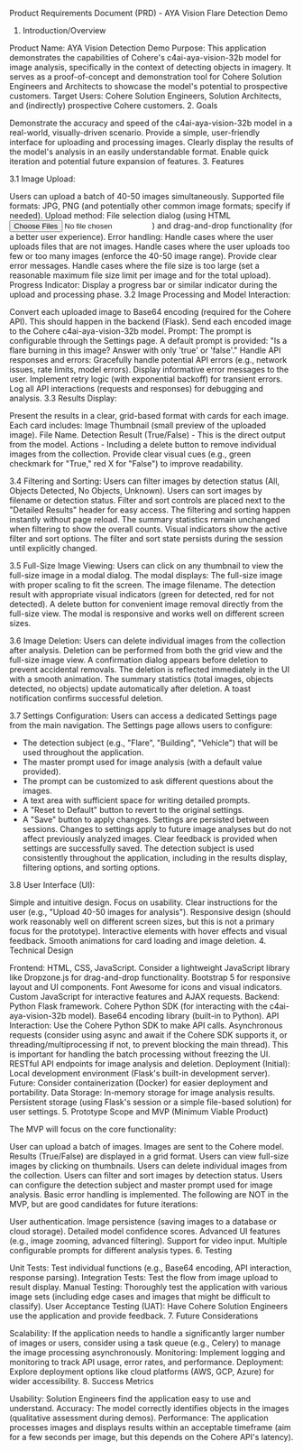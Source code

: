 Product Requirements Document (PRD) - AYA Vision Flare Detection Demo

1. Introduction/Overview

Product Name: AYA Vision Detection Demo
Purpose: This application demonstrates the capabilities of Cohere's c4ai-aya-vision-32b model for image analysis, specifically in the context of detecting objects in imagery. It serves as a proof-of-concept and demonstration tool for Cohere Solution Engineers and Architects to showcase the model's potential to prospective customers.
Target Users: Cohere Solution Engineers, Solution Architects, and (indirectly) prospective Cohere customers.
2. Goals

Demonstrate the accuracy and speed of the c4ai-aya-vision-32b model in a real-world, visually-driven scenario.
Provide a simple, user-friendly interface for uploading and processing images.
Clearly display the results of the model's analysis in an easily understandable format.
Enable quick iteration and potential future expansion of features.
3. Features

3.1  Image Upload:

Users can upload a batch of 40-50 images simultaneously.
Supported file formats: JPG, PNG (and potentially other common image formats; specify if needed).
Upload method: File selection dialog (using HTML <input type="file" multiple>) and drag-and-drop functionality (for a better user experience).
Error handling:
Handle cases where the user uploads files that are not images.
Handle cases where the user uploads too few or too many images (enforce the 40-50 image range). Provide clear error messages.
Handle cases where the file size is too large (set a reasonable maximum file size limit per image and for the total upload).
Progress Indicator: Display a progress bar or similar indicator during the upload and processing phase.
3.2 Image Processing and Model Interaction:

Convert each uploaded image to Base64 encoding (required for the Cohere API). This should happen in the backend (Flask).
Send each encoded image to the Cohere c4ai-aya-vision-32b model.
Prompt: The prompt is configurable through the Settings page. A default prompt is provided: "Is a flare burning in this image? Answer with only 'true' or 'false'."
Handle API responses and errors:
Gracefully handle potential API errors (e.g., network issues, rate limits, model errors). Display informative error messages to the user.
Implement retry logic (with exponential backoff) for transient errors.
Log all API interactions (requests and responses) for debugging and analysis.
3.3 Results Display:

Present the results in a clear, grid-based format with cards for each image.
Each card includes:
Image Thumbnail (small preview of the uploaded image).
File Name.
Detection Result (True/False) - This is the direct output from the model.
Actions - Including a delete button to remove individual images from the collection.
Provide clear visual cues (e.g., green checkmark for "True," red X for "False") to improve readability.

3.4 Filtering and Sorting:
Users can filter images by detection status (All, Objects Detected, No Objects, Unknown).
Users can sort images by filename or detection status.
Filter and sort controls are placed next to the "Detailed Results" header for easy access.
The filtering and sorting happen instantly without page reload.
The summary statistics remain unchanged when filtering to show the overall counts.
Visual indicators show the active filter and sort options.
The filter and sort state persists during the session until explicitly changed.

3.5 Full-Size Image Viewing:
Users can click on any thumbnail to view the full-size image in a modal dialog.
The modal displays:
The full-size image with proper scaling to fit the screen.
The image filename.
The detection result with appropriate visual indicators (green for detected, red for not detected).
A delete button for convenient image removal directly from the full-size view.
The modal is responsive and works well on different screen sizes.

3.6 Image Deletion:
Users can delete individual images from the collection after analysis.
Deletion can be performed from both the grid view and the full-size image view.
A confirmation dialog appears before deletion to prevent accidental removals.
The deletion is reflected immediately in the UI with a smooth animation.
The summary statistics (total images, objects detected, no objects) update automatically after deletion.
A toast notification confirms successful deletion.

3.7 Settings Configuration:
Users can access a dedicated Settings page from the main navigation.
The Settings page allows users to configure:
  - The detection subject (e.g., "Flare", "Building", "Vehicle") that will be used throughout the application.
  - The master prompt used for image analysis (with a default value provided).
  - The prompt can be customized to ask different questions about the images.
  - A text area with sufficient space for writing detailed prompts.
  - A "Reset to Default" button to revert to the original settings.
  - A "Save" button to apply changes.
Settings are persisted between sessions.
Changes to settings apply to future image analyses but do not affect previously analyzed images.
Clear feedback is provided when settings are successfully saved.
The detection subject is used consistently throughout the application, including in the results display, filtering options, and sorting options.

3.8 User Interface (UI):

Simple and intuitive design. Focus on usability.
Clear instructions for the user (e.g., "Upload 40-50 images for analysis").
Responsive design (should work reasonably well on different screen sizes, but this is not a primary focus for the prototype).
Interactive elements with hover effects and visual feedback.
Smooth animations for card loading and image deletion.
4.  Technical Design

Frontend:
HTML, CSS, JavaScript. Consider a lightweight JavaScript library like Dropzone.js for drag-and-drop functionality.
Bootstrap 5 for responsive layout and UI components.
Font Awesome for icons and visual indicators.
Custom JavaScript for interactive features and AJAX requests.
Backend:
Python Flask framework.
Cohere Python SDK (for interacting with the c4ai-aya-vision-32b model).
Base64 encoding library (built-in to Python).
API Interaction:
Use the Cohere Python SDK to make API calls.
Asynchronous requests (consider using async and await if the Cohere SDK supports it, or threading/multiprocessing if not, to prevent blocking the main thread). This is important for handling the batch processing without freezing the UI.
RESTful API endpoints for image analysis and deletion.
Deployment (Initial):
Local development environment (Flask's built-in development server).
Future: Consider containerization (Docker) for easier deployment and portability.
Data Storage: 
In-memory storage for image analysis results.
Persistent storage (using Flask's session or a simple file-based solution) for user settings.
5.  Prototype Scope and MVP (Minimum Viable Product)

The MVP will focus on the core functionality:

User can upload a batch of images.
Images are sent to the Cohere model.
Results (True/False) are displayed in a grid format.
Users can view full-size images by clicking on thumbnails.
Users can delete individual images from the collection.
Users can filter and sort images by detection status.
Users can configure the detection subject and master prompt used for image analysis.
Basic error handling is implemented.
The following are NOT in the MVP, but are good candidates for future iterations:

User authentication.
Image persistence (saving images to a database or cloud storage).
Detailed model confidence scores.
Advanced UI features (e.g., image zooming, advanced filtering).
Support for video input.
Multiple configurable prompts for different analysis types.
6.  Testing

Unit Tests: Test individual functions (e.g., Base64 encoding, API interaction, response parsing).
Integration Tests: Test the flow from image upload to result display.
Manual Testing: Thoroughly test the application with various image sets (including edge cases and images that might be difficult to classify).
User Acceptance Testing (UAT): Have Cohere Solution Engineers use the application and provide feedback.
7.  Future Considerations

Scalability: If the application needs to handle a significantly larger number of images or users, consider using a task queue (e.g., Celery) to manage the image processing asynchronously.
Monitoring: Implement logging and monitoring to track API usage, error rates, and performance.
Deployment: Explore deployment options like cloud platforms (AWS, GCP, Azure) for wider accessibility.
8.  Success Metrics

Usability: Solution Engineers find the application easy to use and understand.
Accuracy: The model correctly identifies objects in the images (qualitative assessment during demos).
Performance: The application processes images and displays results within an acceptable timeframe (aim for a few seconds per image, but this depends on the Cohere API's latency).